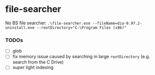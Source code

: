 file-searcher
=============
No BS file searcher: `.\file-searcher.exe --fileName=dia-0.97.2-uninstall.exe --rootDirectory="C:\Program Files (x86)"`

### TODOs
- [ ] glob
- [ ] fix memory issue caused by searching in large `rootDirectory` (e.g. search from the C Drive)
- [ ] super light indexing
